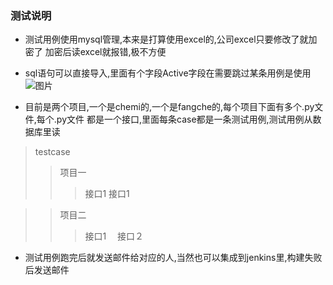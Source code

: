 
### 测试说明
* 测试用例使用mysql管理,本来是打算使用excel的,公司excel只要修改了就加密了
  加密后读excel就报错,极不方便
* sql语句可以直接导入,里面有个字段Active字段在需要跳过某条用例是使用
![图片](https://github.com/Farleygood/fangche-apitest/tree/master/img/1.png)

* 目前是两个项目,一个是chemi的,一个是fangche的,每个项目下面有多个.py文件,每个.py文件
  都是一个接口,里面每条case都是一条测试用例,测试用例从数据库里读
 > testcase
 >> 项目一
 >>> 接口1
 >>> 接口1
 
 >> 项目二
 >>> 接口1
 >>>　接口２
* 测试用例跑完后就发送邮件给对应的人,当然也可以集成到jenkins里,构建失败后发送邮件
